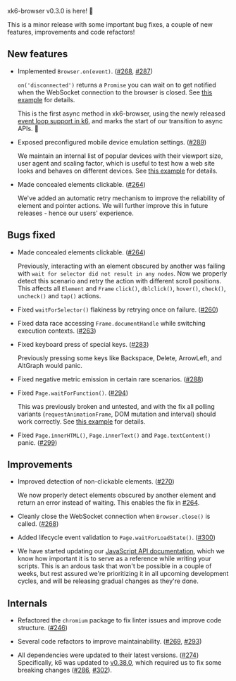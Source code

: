 xk6-browser v0.3.0 is here! :tada:

This is a minor release with some important bug fixes, a couple of new features, improvements and code refactors!


## New features

- Implemented `Browser.on(event)`. ([#268](https://github.com/grafana/xk6-browser/pull/268), [#287](https://github.com/grafana/xk6-browser/pull/287))

  `on('disconnected')` returns a `Promise` you can wait on to get notified when the WebSocket connection to the browser is closed. See [this example](https://github.com/grafana/xk6-browser/blob/v0.3.0/examples/browser_on.js) for details.

  This is the first async method in xk6-browser, using the newly released [event loop support in k6](https://github.com/grafana/k6/pull/2228), and marks the start of our transition to async APIs. :tada:

- Exposed preconfigured mobile device emulation settings. ([#289](https://github.com/grafana/xk6-browser/pull/289))

  We maintain an internal list of popular devices with their viewport size, user agent and scaling factor, which is useful to test how a web site looks and behaves on different devices. See [this example](https://github.com/grafana/xk6-browser/blob/v0.3.0/examples/device_emulation.js) for details.

- Made concealed elements clickable. ([#264](https://github.com/grafana/xk6-browser/pull/264))

  We've added an automatic retry mechanism to improve the reliability of element and pointer actions. We will further improve this in future releases - hence our users' experience.


## Bugs fixed

- Made concealed elements clickable. ([#264](https://github.com/grafana/xk6-browser/pull/264))

  Previously, interacting with an element obscured by another was failing with `wait for selector did not result in any nodes`. Now we properly detect this scenario and retry the action with different scroll positions. This affects all `Element` and `Frame` `click()`, `dblclick()`, `hover()`, `check()`, `uncheck()` and `tap()` actions.

- Fixed `waitForSelector()` flakiness by retrying once on failure. ([#260](https://github.com/grafana/xk6-browser/pull/260))

- Fixed data race accessing `Frame.documentHandle` while switching execution contexts. ([#263](https://github.com/grafana/xk6-browser/pull/263))

- Fixed keyboard press of special keys. ([#283](https://github.com/grafana/xk6-browser/pull/283))

  Previously pressing some keys like Backspace, Delete, ArrowLeft, and AltGraph would panic.

- Fixed negative metric emission in certain rare scenarios. ([#288](https://github.com/grafana/xk6-browser/pull/288))

- Fixed `Page.waitForFunction()`. ([#294](https://github.com/grafana/xk6-browser/pull/294))

  This was previously broken and untested, and with the fix all polling variants (`requestAnimationFrame`, DOM mutation and interval) should work correctly. See [this example](https://github.com/grafana/xk6-browser/blob/v0.3.0/examples/waitforfunction.js) for details.

- Fixed `Page.innerHTML()`, `Page.innerText()` and `Page.textContent()` panic. ([#299](https://github.com/grafana/xk6-browser/pull/299))


## Improvements

- Improved detection of non-clickable elements. ([#270](https://github.com/grafana/xk6-browser/pull/270))

  We now properly detect elements obscured by another element and return an error instead of waiting. This enables the fix in [#264](https://github.com/grafana/xk6-browser/pull/264).

- Cleanly close the WebSocket connection when `Browser.close()` is called. ([#268](https://github.com/grafana/xk6-browser/pull/268))

- Added lifecycle event validation to `Page.waitForLoadState()`. ([#300](https://github.com/grafana/xk6-browser/pull/300))

- We have started updating our [JavaScript API documentation](https://k6.io/docs/javascript-api/xk6-browser/), which we know how important it is to serve as a reference while writing your scripts. This is an ardous task that won't be possible in a couple of weeks, but rest assured we're prioritizing it in all upcoming development cycles, and will be releasing gradual changes as they're done.



## Internals

- Refactored the `chromium` package to fix linter issues and improve code structure. ([#246](https://github.com/grafana/xk6-browser/pull/246))

- Several code refactors to improve maintainability. ([#269](https://github.com/grafana/xk6-browser/pull/269), [#293](https://github.com/grafana/xk6-browser/pull/293))

- All dependencies were updated to their latest versions. ([#274](https://github.com/grafana/xk6-browser/pull/274))
  Specifically, k6 was updated to [v0.38.0](https://github.com/grafana/k6/releases/tag/v0.38.0), which required us to fix some breaking changes ([#286](https://github.com/grafana/xk6-browser/pull/286), [#302](https://github.com/grafana/xk6-browser/pull/302)).

